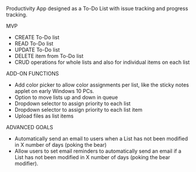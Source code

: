 Productivity App designed as a To-Do List with issue tracking and progress tracking.


MVP
- CREATE To-Do list
- READ To-Do list
- UPDATE To-Do list
- DELETE item from To-Do list
- CRUD operations for whole lists and also for individual items on each list

ADD-ON FUNCTIONS
- Add color picker to allow color assignments per list, like the sticky notes applet on early Windows 10 PCs.
- Option to move lists up and down in queue
- Dropdown selector to assign priority to each list
- Dropdown selector to assign priority to each list item
- Upload files as list items

ADVANCED GOALS
- Automatically send an email to users when a List has not been modified in X number of days (poking the bear)
- Allow users to set email reminders to automatically send an email if a List has not been modified in X number of days (poking the bear modifier).
